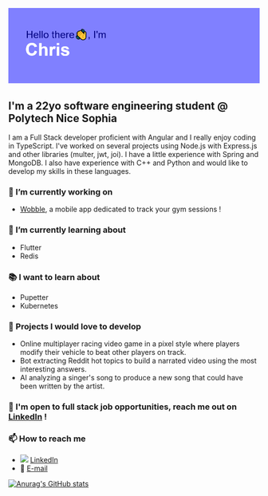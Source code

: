 ![](header.png)

## I'm a 22yo software engineering student @ Polytech Nice Sophia
I am a Full Stack developer proficient with Angular and I really enjoy coding in TypeScript. I've worked on several projects using Node.js with Express.js and other libraries (multer, jwt, joi). I have a little experience with Spring and MongoDB. I also have experience with C++ and Python and would like to develop my skills in these languages.
### 🔭 I’m currently working on
* [Wobble](https://github.com/christophe-ruiz/wobble), a mobile app dedicated to track your gym sessions !
  
### 🌱 I’m currently learning about
* Flutter
* Redis

### 📚 I want to learn about
* Pupetter
* Kubernetes

### 🚧 Projects I would love to develop
* Online multiplayer racing video game in a pixel style where players modify their vehicle to beat other players on track.
* Bot extracting Reddit hot topics to build a narrated video using the most interesting answers.
* AI analyzing a singer's song to produce a new song that could have been written by the artist.
  
### 💬 I'm open to full stack job opportunities, reach me out on [LinkedIn](https://www.linkedin.com/in/chrisrz/) !
### 📫 How to reach me
* <img style="width: 16px;" src="https://static-exp1.licdn.com/sc/h/9wzc6pgtn06j7dubaufd5wbwv"> [LinkedIn](https://www.linkedin.com/in/chrisrz/)
* 📧 [E-mail](mailto:christophe.ruiz@tuta.io)
  
[![Anurag's GitHub stats](https://github-readme-stats.vercel.app/api?username=christophe-ruiz&count_private=true&show_icons=true&theme=tokyonight)](https://github.com/anuraghazra/github-readme-stats)

<!--
**christophe-ruiz/christophe-ruiz** is a ✨ _special_ ✨ repository because its `README.md` (this file) appears on your GitHub profile.

Here are some ideas to get you started:

- 🔭 I’m currently working on ...
- 🌱 I’m currently learning ...
- 👯 I’m looking to collaborate on ...
- 🤔 I’m looking for help with ...
- 💬 Ask me about ...
- 📫 How to reach me: ...
- 😄 Pronouns: ...
- ⚡ Fun fact: ...
-->
